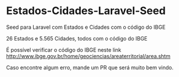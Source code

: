 # Estados-Cidades-Laravel-Seed
Seed para Laravel com Estados e Cidades com o código do IBGE

26 Estados e 5.565 Cidades, todos com o código do IBGE

É possível verificar o código do IBGE neste link http://www.ibge.gov.br/home/geociencias/areaterritorial/area.shtm

Caso encontre algum erro, mande um PR que será muito bem vindo.